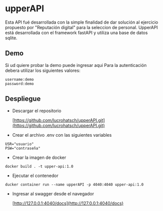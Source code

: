 # upperAPI

Esta API fué desarrollada con la simple finalidad de dar solución al ejercicio propuesto por "Reputación digital" para la seleccion de personal.
UpperAPI está desarrollada con el framework fastAPI y utiliza una base de datos sqlite.

## Demo
Si ud quiere probar la demo puede ingresar aqui
Para la autenticación debera utilizar los siguientes valores:

```
username:demo
password:demo
```
## Despliegue

* Descargar el repositorio


    [https://github.com/lucrohatsch/upperAPI.git](https://github.com/lucrohatsch/upperAPI.git)


* Crear el archivo .env con las siguientes variables
```
USR="usuario"
PSW="contraseña"
```

* Crear la imagen de docker

```
docker build . -t upper-api:1.0
```

* Ejecutar el contenedor
```
ducker container run --name upperAPI -p 4040:4040 upper-api:1.0 
```

* Ingresar al swagger desde el navegador


    [http://127.0.0.1:4040/docs](http://127.0.0.1:4040/docs)


